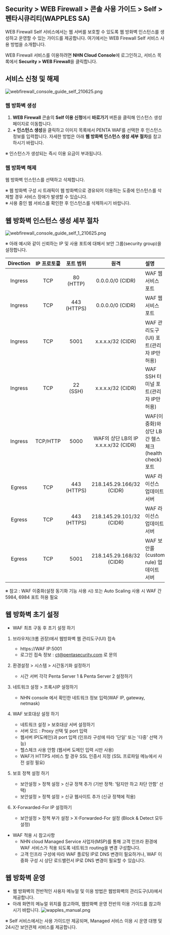 ## Security > WEB Firewall > 콘솔 사용 가이드 > Self > 펜타시큐리티(WAPPLES SA)

WEB Firewall Self 서비스에서는 웹 서버를 보호할 수 있도록 웹 방화벽 인스턴스를 생성하고 운영할 수 있는 가이드를 제공합니다.
여기에서는 WEB Firewall Self 서비스 사용 방법을 소개합니다.

WEB Firewall 서비스를 이용하려면 **NHN Cloud Console**에 로그인하고, 서비스 목록에서 **Security > WEB Firewall**을 클릭합니다.

## 서비스 신청 및 해제

![webfirewall_console_guide_self_210625.png](https://static.toastoven.net/prod_web_firewall/webfirewall_console_guide_self_220613.png)

### 웹 방화벽 생성

1. **WEB Firewall** 콘솔의 **Self 이용 신청**에서 **바로가기** 버튼을 클릭해 인스턴스 생성 페이지로 이동합니다.
2. **+ 인스턴스 생성**을 클릭하고 이미지 목록에서 PENTA WAF를 선택한 후 인스턴스 정보를 입력합니다. 자세한 방법은 아래 **웹 방화벽 인스턴스 생성 세부 절차**를 참고하시기 바랍니다.

※ 인스턴스가 생성되는 즉시 이용 요금이 부과됩니다.

### 웹 방화벽 해제

웹 방화벽 인스턴스를 선택하고 삭제합니다.

※ 웹 방화벽 구성 시 트래픽이 웹 방화벽으로 경유되어 이용하는 도중에 인스턴스를 삭제할 경우 서비스 장애가 발생할 수 있습니다.<BR>
※ 사용 중인 웹 서비스를 확인한 후 인스턴스를 삭제하시기 바랍니다.

## 웹 방화벽 인스턴스 생성 세부 절차

![webfirewall_console_guide_self_1_210625.png](https://static.toastoven.net/prod_web_firewall/webfirewall_console_guide_self_penta_230904.png)

※ 아래 예시와 같이 신뢰하는 IP 및 사용 포트에 대해서 보안 그룹(security group)을 설정합니다.

| Direction | IP 프로토콜 | 포트 범위 | 원격 | 설명 |
| :-------: | :-----: | :---: | :---: | :--- |
| Ingress | TCP | 80 (HTTP) | 0.0.0.0/0 (CIDR) | WAF 웹 서비스 포트 |
| Ingress | TCP | 443 (HTTPS) | 0.0.0.0/0 (CIDR) | WAF 웹 서비스 포트 |
| Ingress | TCP | 5001 | x.x.x.x/32 (CIDR) | WAF 관리도구(UI) 포트(관리자 IP만 허용) |
| Ingress | TCP | 22 (SSH) | x.x.x.x/32 (CIDR) | WAF SSH 터미널 포트(관리자 IP만 허용) |
| Ingress | TCP/HTTP | 5000 | WAF의 상단 LB의 IP<BR>x.x.x.x/32 (CIDR) | WAF(이중화)와 상단 LB간 헬스체크(health check) 포트 |
| Egress | TCP | 443 (HTTPS) | 218.145.29.166/32 (CIDR) | WAF 라이선스 업데이트 서버 
| Egress | TCP | 443 (HTTPS) | 218.145.29.101/32 (CIDR) | WAF 라이선스 업데이트 서버 |
| Egress | TCP | 5001 | 218.145.29.168/32 (CIDR) | WAF 보안룰(custom rule) 업데이트 서버 |

※ 참고 : WAF 이중화(설정 동기화 기능 사용 시) 또는 Auto Scaling 사용 시 WAF 간 5984, 6984 포트 허용 필요

## 웹 방화벽 초기 설정

* WAF 최초 구동 후 초기 설정 하기

1. 브라우저(크롬 권장)에서 웹방화벽 웹 관리도구(UI) 접속
    * https://WAF IP:5001
    * 로그인 접속 정보 : ct@pentasecurity.com 로 문의

2. 환경설정 > 시스템 > 시간동기화 설정하기
    * 시간 서버 각각 Penta Server 1 &  Penta Server 2 설정하기

3. 네트워크 설정 > 프록시IP 설정하기
    * NHN console 에서 확인한 네트워크 정보 입력(WAF IP, gateway, netmask)

4. WAF 보호대상 설정 하기
    * 네트워크 설정 > 보호대상 서버 설정하기
    * 서버 모드 : Proxy 선택 및 port 입력
    * 웹서버 IP(도메인)과 port 입력 (인프라 구성에 따라 '단일' 또는 '다중' 선택 가능)
    * 헬스체크 사용 안함 (웹서버 도메인 입력 시만 사용)
    * WAF가 HTTPS 서비스 할 경우 SSL 인증서 지정 (SSL 프로파일 메뉴에서 사전 설정 필요)

5. 보호 정책 설정 하기
    * 보안설정 > 정책 설정 > 신규 정책 추가 (기반 정책: '탐지만 하고 차단 안함' 선택)
    * 보안설정 > 정책 설정 > 신규 웹사이트 추가 (신규 정책에 적용)

6. X-Forwarded-For IP 설정하기
    * 보안설정 > 정책 부가 설정 > X-Forwarded-For 설정 (Block & Detect 모두 설정)

* WAF 적용 시 참고사항
   * NHN cloud Managed Service 사업자(MSP)를 통해 고객 인프라 환경에 WAF 서비스가 적용 되도록 네트워크 routing을 변경 구성합니다.
    * 고객 인프라 구성에 따라 WAF 플로팅 IP로 DNS 변경이 필요하거나, WAF 이중화 구성 시 상단 로드밸런서 IP로 DNS 변경이 필요할 수 있습니다.

## 웹 방화벽 운영

* 웹 방화벽의 전반적인 사용자 메뉴얼 및 이용 방법은 웹방화벽의 관리도구(UI)에서 제공합니다.
* 아래 화면의 메뉴얼 위치를 참고하여, 웹방화벽 운영 전반의 이용 가이드를 참고하시기 바랍니다.
![wapples_manual.png](https://static.toastoven.net/prod_web_firewall/wapples_manual.png)

※ Self 서비스에서는 사용 가이드만 제공되며, Managed 서비스 이용 시 운영 대행 및 24시간 보안관제 서비스를 제공합니다.
